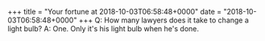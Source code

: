 +++
title = "Your fortune at 2018-10-03T06:58:48+0000"
date = "2018-10-03T06:58:48+0000"
+++
Q:	How many lawyers does it take to change a light bulb?
A:	One.  Only it's his light bulb when he's done.
